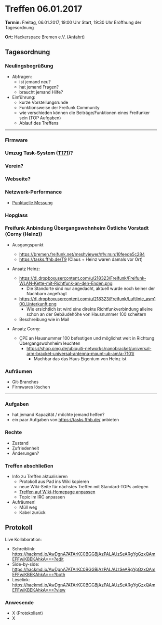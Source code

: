 # Treffen 06.01.2017

**Termin:** Freitag, 06.01.2017, 19:00 Uhr Start, 19:30 Uhr Eröffnung der Tagesordnung

**Ort:** Hackerspace Bremen e.V. ([Anfahrt](https://www.hackerspace-bremen.de/anfahrt/))

## Tagesordnung
### Neulingsbegrüßung
- Abfragen:
    - ist jemand neu?
    - hat jemand Fragen?
    - braucht jemand Hilfe?
- Einführung:
    - kurze Vorstellungsrunde
    - Funktionsweise der Freifunk Community
    - wie verschieden können die Beiträge/Funktionen eines Freifunker sein (TOP Aufgaben)
    - Ablauf des Treffens

---

### Firmware

### Umzug Task-System ([T171](https://tasks.ffhb.de/T171))?

### Verein?

### Webseite?

### Netzwerk-Performance
* [Punktuelle Messung](https://xmpp.litza.de/upload/73ed9611-4afc-4858-91ae-b10c085cc5fb/iperf.ods)

### Hopglass

### Freifunk Anbindung Übergangswohnheim Östliche Vorstadt (Corny (Heinz))
- Ausgangspunkt
  - https://bremen.freifunk.net/meshviewer/#!v:m;n:10feede5c284
  - https://tasks.ffhb.de/T9 (Claus + Heinz waren damals vor Ort)

- Ansatz Heinz:
  - https://dl.dropboxusercontent.com/u/218323/Freifunk/Freifunk-WLAN-Kette-mit-Richtfunk-an-den-Enden.png
    - Die Standorte sind nur angedacht, aktuell wurde noch keiner der Nachbarn angefragt
  - https://dl.dropboxusercontent.com/u/218323/Freifunk/Luftlinie_asm100_Unterkunft.png
    - Wie ersichtlich ist wird eine direkte Richtfunkverbindung alleine schon an der Gebäudehöhe von Hausnummer 100 scheitern
  - Beschreibung wie in Mail

- Ansatz Corny:
  - CPE an Hausnummer 100 befestigen und möglichst weit in Richtung Übergangswohnheim leuchten
    - https://shop.omg.de/ubiquiti-networks/nanobracket/universal-arm-bracket-universal-antenna-mount-ub-am/a-7101/
      - Machbar das das Haus Eigentum von Heinz ist

### Aufräumen
- Git-Branches
- Firmwares löschen

---

### Aufgaben
- hat jemand Kapazität / möchte jemand helfen?
- ein paar Aufgaben von https://tasks.ffhb.de/ anbieten

### Rechte
- Zustand
- Zufriedenheit
- Änderungen?

### Treffen abschließen
- Info zu Treffen aktualisieren
  - Protokoll aus Pad ins Wiki kopieren
  - neue Wiki-Seite für nächstes Treffen mit Standard-TOPs anlegen
  - [Treffen auf Wiki-Homepage anpassen](Home)
  - Topic im IRC anpassen
- Aufräumen!
  - Müll weg
  - Kabel zurück

## Protokoll
Live Kollaboration:
- Schreiblink: https://hackmd.io/AwDgnA7ATArKC0BGGBjAzPALAUzSeARgYgGzxQAmEFFwiKBEKAhkA===?edit
- Side-by-side: https://hackmd.io/AwDgnA7ATArKC0BGGBjAzPALAUzSeARgYgGzxQAmEFFwiKBEKAhkA===?both
- Leselink: https://hackmd.io/AwDgnA7ATArKC0BGGBjAzPALAUzSeARgYgGzxQAmEFFwiKBEKAhkA===?view

### Anwesende
- X (Protokollant)
- X